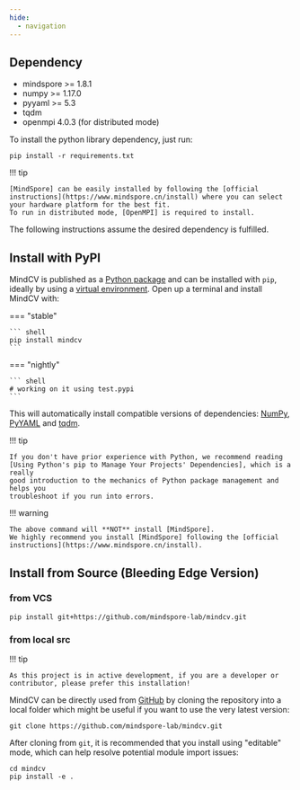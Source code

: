 ```yaml
---
hide:
  - navigation
---
```


## Dependency

- mindspore >= 1.8.1
- numpy >= 1.17.0
- pyyaml >= 5.3
- tqdm
- openmpi 4.0.3 (for distributed mode)

To install the python library dependency, just run:

```shell
pip install -r requirements.txt
```

!!! tip

    [MindSpore] can be easily installed by following the [official instructions](https://www.mindspore.cn/install) where you can select your hardware platform for the best fit.
    To run in distributed mode, [OpenMPI] is required to install.

The following instructions assume the desired dependency is fulfilled.

## Install with PyPI

MindCV is published as a [Python package] and can be installed with
`pip`, ideally by using a [virtual environment]. Open up a terminal and install
MindCV with:

=== "stable"

    ``` shell
    pip install mindcv
    ```

=== "nightly"

    ``` shell
    # working on it using test.pypi
    ```

This will automatically install compatible versions of dependencies:
[NumPy], [PyYAML] and [tqdm].

!!! tip

    If you don't have prior experience with Python, we recommend reading
    [Using Python's pip to Manage Your Projects' Dependencies], which is a really
    good introduction to the mechanics of Python package management and helps you
    troubleshoot if you run into errors.

!!! warning

    The above command will **NOT** install [MindSpore].
    We highly recommend you install [MindSpore] following the [official instructions](https://www.mindspore.cn/install).

[Python package]: https://pypi.org/project/mindcv/
[virtual environment]: https://realpython.com/what-is-pip/#using-pip-in-a-python-virtual-environment
[MindSpore]: https://www.mindspore.cn/
[OpenMPI]: https://www.open-mpi.org/
[NumPy]: https://numpy.org/
[PyYAML]: https://pyyaml.org/
[tqdm]: https://tqdm.github.io/
[Using Python's pip to Manage Your Projects' Dependencies]: https://realpython.com/what-is-pip/


## Install from Source (Bleeding Edge Version)

### from VCS

```shell
pip install git+https://github.com/mindspore-lab/mindcv.git
```

### from local src

!!! tip

    As this project is in active development, if you are a developer or contributor, please prefer this installation!

MindCV can be directly used from [GitHub] by cloning the repository into a local folder which might be useful if you want to use the very latest version:

```shell
git clone https://github.com/mindspore-lab/mindcv.git
```

After cloning from `git`, it is recommended that you install using "editable" mode, which can help resolve potential module import issues:

```shell
cd mindcv
pip install -e .
```

[GitHub]: https://github.com/mindspore-lab/mindcv
